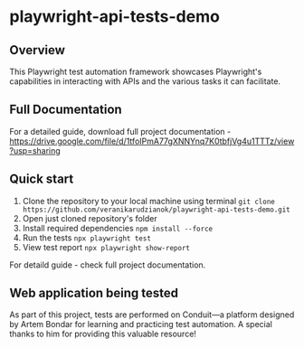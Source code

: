 # playwright-api-tests-demo

## Overview
This Playwright test automation framework showcases Playwright's capabilities in interacting with APIs and the various tasks it can facilitate.

## Full Documentation
For a detailed guide, download full project documentation - https://drive.google.com/file/d/1tfoIPmA77gXNNYnq7K0tbfjVg4u1TTTz/view?usp=sharing

## Quick start
1. Clone the repository to your local machine using terminal `git clone https://github.com/veranikarudzianok/playwright-api-tests-demo.git`
2. Open just cloned repository's folder
3. Install required dependencies `npm install --force`
4. Run the tests `npx playwright test`
5. View test report `npx playwright show-report`

For detaild guide - check full project documentation.

## Web application being tested
As part of this project, tests are performed on Conduit—a platform designed by Artem Bondar for learning and practicing test automation. A special thanks to him for providing this valuable resource!



